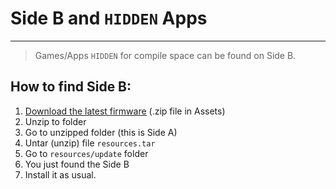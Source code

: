 
# Side B and `HIDDEN` Apps
___

> Games/Apps `HIDDEN` for compile space can be found on Side B.

## How to find Side B:

1. [Download the latest firmware][latest-release] (.zip file in Assets)
2. Unzip to folder
3. Go to unzipped folder (this is Side A)
4. Untar (unzip) file `resources.tar`
5. Go to `resources/update` folder
6. You just found the Side B
7. Install it as usual.


[latest-release]: https://github.com/RogueMaster/flipperzero-firmware-wPlugins/releases/latest
